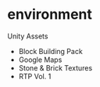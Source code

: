 # environment

Unity Assets
* Block Building Pack
* Google Maps
* Stone & Brick Textures
* RTP Vol. 1 
